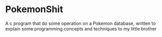 # PokemonShit
A c program that do some operation on a Pokemon database, written to explain some programming concepts and techniques to my little brother
